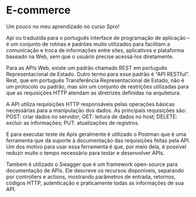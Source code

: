 # E-commerce
Um pouco no meu aprendizado no curso Spro!

Api ou traduzida para o português interface de programação de aplicação – é um conjunto de rotinas e padrões muito utilizados para facilitam 
a comunicação e troca de informações entre sites, aplicativos e plataforma baseado na Web, sem que o usuário precise acessá-los diretamente.

Para as APIs Web, existe um padrão chamado REST em português Representacional de Estado. Outro termo para esse padrão é “API RESTful”.
Rest, que em português Transferência Representacional de Estado, não é um protocolo ou padrão, mas sim um conjunto de restrições utilizadas 
para que as requisições HTTP atendam as diretrizes definidas na arquitetura. 

A API utiliza requisições HTTP responsáveis pelas operações básicas necessárias para a manipulação dos dados. As principais requisições são:
POST: criar dados no servidor; GET: leitura de dados no host; DELETE: excluir as informações; PUT: atualizações de registros.

E para executar teste de Apis geralmente é utilizado o Postman que é uma ferramenta que dá suporte à documentação das requisições feitas pela API.
Um dos motivo para usar essa ferramenta é que, por meio dela, é possível reduzir muito o tempo necessário para testar e desenvolver APIs.

 Tambem é utilizado o Swagger que é um framework open-source para documentação de APIs. Ele descreve os recursos disponíveis, separando por
 controllers e actions, mostrando parâmetros de entrada, retornos, códigos HTTP, autenticação e praticamente todas as informações de sua API.
